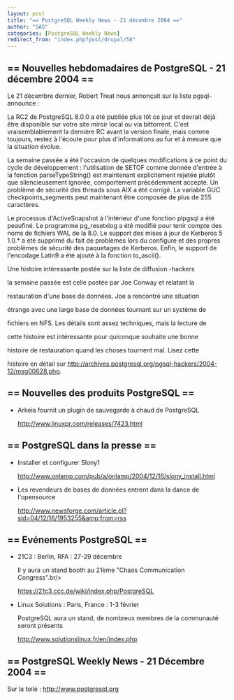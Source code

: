 ```yaml
---
layout: post
title: "== PostgreSQL Weekly News - 21 décembre 2004 =="
author: "SAS"
categories: [PostgreSQL Weekly News]
redirect_from: "index.php?post/drupal/58"
---
```



<h2>== Nouvelles hebdomadaires de PostgreSQL - 21 décembre 2004 ==</h2>

<p>Le 21 décembre dernier, Robert Treat nous annonçait sur la liste pgsql-announce&nbsp;:</p>

<p>La RC2 de PostgreSQL 8.0.0 a été publiée plus tôt ce jour et devrait déjà être disponible sur votre site miroir local ou via bittorrent. C'est vraisemblablement la dernière RC avant la version finale, mais comme toujours, restez à l'écoute pour plus d'informations au fur et à mesure que la situation évolue.</p>

<p>La semaine passée a été l'occasion de quelques modifications à ce point du cycle de développement&nbsp;: l'utilisation de SETOF comme donnée d'entrée à la fonction parseTypeString() est maintenant explicitement rejetée plutôt que silencieusement ignorée, comportement précédemment accepté. Un problème de sécurité des threads sous AIX a été corrigé. La variable GUC checkpoints_segments peut maintenant être composée de plus de 255 caractères.

Le processus d'ActiveSnapshot à l'intérieur d'une fonction plpgsql a été peaufiné. Le programme pg_resetxlog a été modifié pour tenir compte des noms de fichiers WAL de la 8.0. Le support des mises à jour de Kerberos 5 1.0.* a été supprimé du fait de problèmes lors du configure et des propres problèmes de sécurité des paquetages de Kerberos. Enfin, le support de l'encodage Latin9 a été ajouté à la fonction to_ascii().

</p>

<p>Une histoire intéressante postée sur la liste de diffusion -hackers

la semaine passée est celle postée par Joe Conway et relatant la

restauration d'une base de données. Joe a rencontré une situation

étrange avec une large base de données tournant sur un système de

fichiers en NFS. Les détails sont assez techniques, mais la lecture de

cette histoire est intéressante pour quiconque souhaite une bonne

histoire de restauration quand les choses tournent mal. Lisez cette

histoire en détail sur <a href="http://archives.postgresql.org/pgsql-hackers/2004-12/msg00628.php">http://archives.postgresql.org/pgsql-hackers/2004-12/msg00628.php</a>.</p>

<!--more-->


<h2>== Nouvelles des produits PostgreSQL ==</h2>

<ul>

<li>Arkeia fournit un plugin de sauvegarde à chaud de PostgreSQL<br />

<a href="http://www.linuxpr.com/releases/7423.html">http://www.linuxpr.com/releases/7423.html</a></li>

</ul>

<h2>== PostgreSQL dans la presse ==</h2>

<ul>

<li>Installer et configurer Slony1<br />

<a href="http://www.onlamp.com/pub/a/onlamp/2004/12/16/slony_install.html">http://www.onlamp.com/pub/a/onlamp/2004/12/16/slony_install.html</a></li>

<li>Les revendeurs de bases de données entrent dans la dance de l'opensource<br />

<a href="http://www.newsforge.com/article.pl?sid=04/12/16/1953255&amp;from=rss">http://www.newsforge.com/article.pl?sid=04/12/16/1953255&amp;from=rss</a></li>

</ul>

<h2>== Evénements PostgreSQL ==</h2>

<ul>

<li>21C3&nbsp;: Berlin, RFA&nbsp;: 27-29 décembre<br />

Il y aura un stand booth au 21ème "Chaos Communication Congress".br/&gt;

<a href="https://21c3.ccc.de/wiki/index.php/PostgreSQL">https://21c3.ccc.de/wiki/index.php/PostgreSQL</a></li>

<li>Linux Solutions&nbsp;: Paris, France&nbsp;: 1-3 février<br />

PostgreSQL aura un stand, de nombreux membres de la communauté seront présents<br />

<a href="http://www.solutionslinux.fr/en/index.php">http://www.solutionslinux.fr/en/index.php</a></li>

</ul>

<h2>== PostgreSQL Weekly News - 21 Décembre 2004 ==</h2>

<p>Sur la toile&nbsp;: <a href="http://www.postgresql.org">http://www.postgresql.org</a></p>